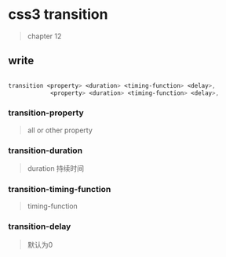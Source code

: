 # css3 transition
> chapter 12

## write 
```css

transition <property> <duration> <timing-function> <delay>,
			<property> <duration> <timing-function> <delay>, 

```

### transition-property
> all or other property

### transition-duration
> duration 持续时间

### transition-timing-function
> timing-function

### transition-delay
> 默认为0
